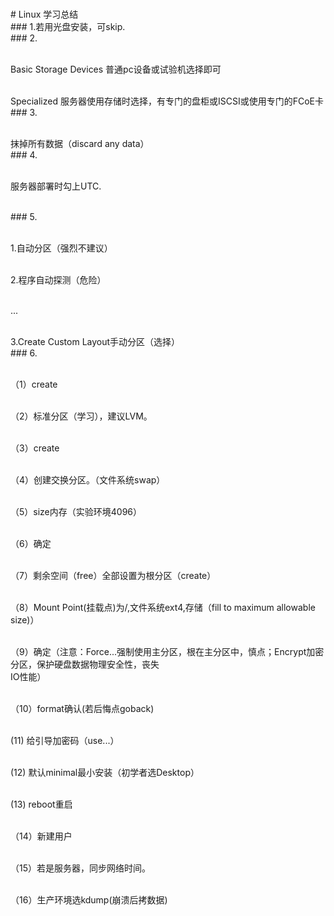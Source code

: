 <br># Linux 学习总结
<br>### 1.若用光盘安装，可skip.
<br>### 2.<br>

<br>Basic Storage Devices 普通pc设备或试验机选择即可<br>

<br>Specialized 服务器使用存储时选择，有专门的盘柜或ISCSI或使用专门的FCoE卡
<br>### 3.<br>

<br>抹掉所有数据（discard any data）
<br>### 4.<br>

<br>服务器部署时勾上UTC.<br>

<br>### 5.<br>

<br>1.自动分区（强烈不建议）<br>

<br>2.程序自动探测（危险）<br>

<br>...<br>

<br>3.Create Custom Layout手动分区（选择）
<br>### 6.<br>

<br>（1）create<br>

<br>（2）标准分区（学习），建议LVM。<br>

<br>（3）create<br>

<br>（4）创建交换分区。（文件系统swap）<br>

<br>（5）size内存（实验环境4096）<br>

<br>（6）确定<br>

<br>（7）剩余空间（free）全部设置为根分区（create）<br>

<br>（8）Mount Point(挂载点)为/,文件系统ext4,存储（fill to maximum allowable size)）<br>

<br>（9）确定（注意：Force...强制使用主分区，根在主分区中，慎点；Encrypt加密分区，保护硬盘数据物理安全性，丧失
<br>IO性能）<br>

<br>（10）format确认(若后悔点goback)<br>

<br>(11) 给引导加密码（use...）<br>

<br>(12) 默认minimal最小安装（初学者选Desktop）<br>

<br>(13) reboot重启<br>

<br>（14）新建用户<br>

<br>（15）若是服务器，同步网络时间。<br>

<br>（16）生产环境选kdump(崩溃后拷数据)<br>
<br>
<br>

